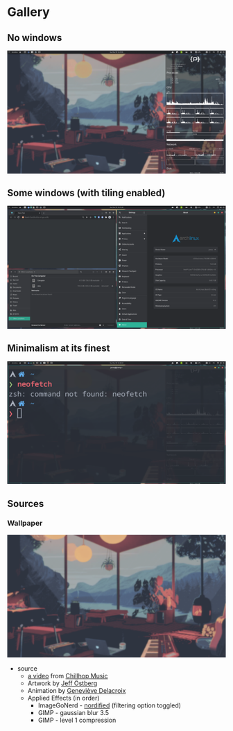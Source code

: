 # Gallery

## No windows

![result image 1](../.github/img/result1.png)

## Some windows (with tiling enabled)

![result image 2](../.github/img/result2.png)

## Minimalism at its finest

![result image 3](../.github/img/result3.png)

## Sources

### Wallpaper

![wallpaper](../.github/img/wallpaper.png)

- source
  - [a video](https://www.youtube.com/watch?v=QEWV6fiYaDU) from [Chillhop Music](https://www.youtube.com/channel/UCOxqgCwgOqC2lMqC5PYz_Dg)
  - Artwork by [Jeff Östberg](https://jeffostberg.se)
  - Animation by [Geneviève Delacroix](http://www.genevievelacroix.com)
  - Applied Effects (in order)
    - ImageGoNerd - [nordified](https://github.com/Schrodinger-Hat/ImageGoNord) (filtering option toggled)
    - GIMP - gaussian blur 3.5
    - GIMP - level 1 compression
